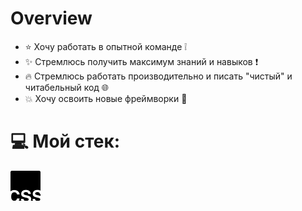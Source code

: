 # Overview
- :star: Хочу работать в опытной команде :grey_exclamation:
- :sparkles: Стремлюсь получить максимум знаний и навыков :exclamation:
- :fire: Стремлюсь работать производительно и писать "чистый" и читабельный код :globe_with_meridians:
- :collision: Хочу освоить новые фреймворки :mega:
# :computer: Мой стек:
![css](csswizardry.svg)
